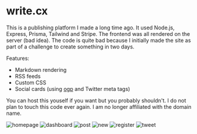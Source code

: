 # write.cx
This is a publishing platform I made a long time ago. It used Node.js, Express, Prisma, Tailwind and Stripe. The frontend was all rendered on the server (bad idea). The code is quite bad because I initially made the site as part of a challenge to create something in two days.

Features:
- Markdown rendering
- RSS feeds
- Custom CSS
- Social cards (using [ogp](https://ogp.me) and Twitter meta tags)

You can host this youself if you want but you probably shouldn't. I do not plan to touch this code ever again. I am no longer affiliated with the domain name.

![homepage](https://user-images.githubusercontent.com/97917457/213887145-0dc92430-2288-4e9c-8581-88e3069898fa.png)
![dashboard](https://user-images.githubusercontent.com/97917457/213888366-efac79ef-5e52-4bf5-b626-63ff642cc5b4.png)
![post](https://user-images.githubusercontent.com/97917457/213887061-c76d7dde-1a30-43c8-9ba9-3a6e539fce02.png)
![new](https://user-images.githubusercontent.com/97917457/213888227-3e015d8a-592c-4270-ba41-423de6906278.png)
![register](https://user-images.githubusercontent.com/97917457/213887827-5796c879-3432-4d52-aa23-131fec22df4e.png)
![tweet](https://user-images.githubusercontent.com/97917457/213888259-d542a385-c0c4-4a6d-9e3b-0bd204a09f3e.png)
